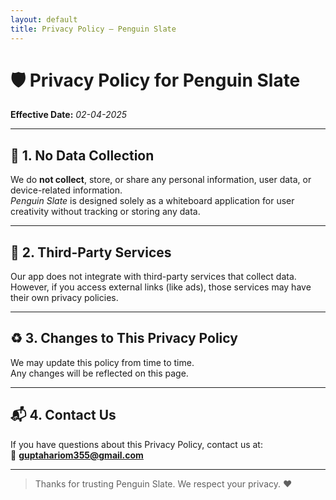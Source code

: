```yaml
---
layout: default
title: Privacy Policy – Penguin Slate
---
```


# 🛡️ **Privacy Policy for Penguin Slate**

**Effective Date:** *02-04-2025*

---

## 📌 1. No Data Collection  
We do **not collect**, store, or share any personal information, user data, or device-related information.  
*Penguin Slate* is designed solely as a whiteboard application for user creativity without tracking or storing any data.

---

## 🔗 2. Third-Party Services  
Our app does not integrate with third-party services that collect data.  
However, if you access external links (like ads), those services may have their own privacy policies.

---

## ♻️ 3. Changes to This Privacy Policy  
We may update this policy from time to time.  
Any changes will be reflected on this page.

---

## 📬 4. Contact Us  
If you have questions about this Privacy Policy, contact us at:  
📧 **guptahariom355@gmail.com**

---

> Thanks for trusting Penguin Slate. We respect your privacy. ❤️
